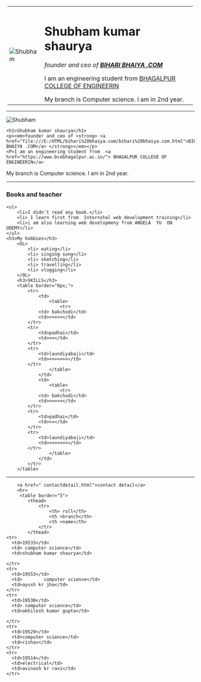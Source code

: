 <!DOCTYPE html>
<html>
<head>
	<title>Shubham webapp</title>
	<style>  
table, th, td {  
  border-color: :  solid black;  
 border-collapse: collapse; 
 border-radius: 5px;
  padding-right: 5px; 
 
}  
th{
	color: green;
	background-color: orange;
}  
}
</style>  
	
</head>
<body>
	<table cellspacing="50%">
		<tr>
			<td><img src="https://lh3.googleusercontent.com/ogw/ADGmqu-8RfmNAMFhMh9gz7r0upxyHvegYzpvyqkoA8uc=s83-c-mo"alt="Shubham"></td>
			<td><h1>Shubham kumar shaurya</h1>
	<p><em>founder and ceo of <strong> <a href="file:///E:/HTML/bihari%20bhaiya.com/bihari%20bhaiya.com.html">BIHARI BHAIYA .COM</a> </strong></em></p>
	<P>I am an engineering student from  <a href="https://www.bcebhagalpur.ac.in/">	BHAGALPUR COLLEGE OF ENGINEERIN </a></p>
	 My branch is Computer science. I am in 2nd year.</td>
		</tr>
	</table>
	<hr>
	<img src="https://lh3.googleusercontent.com/ogw/ADGmqu-8RfmNAMFhMh9gz7r0upxyHvegYzpvyqkoA8uc=s83-c-mo"alt="Shubham">
	
	<h1>Shubham kumar shaurya</h1>
	<p><em>founder and ceo of <strong> <a href="file:///E:/HTML/bihari%20bhaiya.com/bihari%20bhaiya.com.html">BIHARI BHAIYA .COM</a> </strong></em></p>
	<P>I am an engineering student from  <a href="https://www.bcebhagalpur.ac.in/">	BHAGALPUR COLLEGE OF ENGINEERIN</a>
</p> My branch is Computer science. I am in 2nd year.
	<hr>
	<h3>Books and teacher</h3>
	
	<ul>
		<li>I didn't read any book.</li>
		<li> I learn first from  Internshal web development training</li>
		<li>i am also learning web developmeny from ANGELA  YU  ON  UDEMY</li>
	</ul>
	<h3>My hobbies</h3>
		<OL>
			<li> eating</li>
			<li> singing song</li>
			<li> sketching</li>
			<li> travelling</li>
			<li> vlogging</li>
		</OL>
		<h3>SKILLS</h3>
		<table border="0px;">
			<tr>
				<td>
					<table>
						<tr>
				<td> bakchodi</td>
				<td>✡️✡️✡️✡️✡️</td>
			</tr>
			<tr>
				<td>padhai</td>
				<td>✡️✡️</td>
			</tr>
			<tr>
				<td>laundiyabaji</td>
				<td>✡️✡️✡️✡️✡️✡️✡️</td>
			</tr>
					</table>
				</td>
				<td>
					<table>
						<tr>
				<td> bakchodi</td>
				<td>✡️✡️✡️✡️✡️</td>
			</tr>
			<tr>
				<td>padhai</td>
				<td>✡️✡️</td>
			</tr>
			<tr>
				<td>laundiyabaji</td>
				<td>✡️✡️✡️✡️✡️✡️✡️</td>
			</tr>
					</table>
				</td>
			</tr>
		</table>
		
<hr>




		
		<a href=" contactdetail.html">contact detail</a>
		<hr>
		 <table border="5">
		 	<thead>
		 		<tr>
		 			<th> roll</th>
		 			<th >branch</th>
		 			<th >name</th>
		 		</tr>
		 	</thead>
    <tr>
      <td>19533</td>
      <td> computer science</td>
      <td>shubham kumar shaurya</td>
      
    </tr>
    <tr>
      <td>19553</td>
      <td>        computer science</td>
      <td>ayush kr jha</td>
    </tr>
    <tr>
      <td>19530</td>
      <td> computer science</td>
      <td>akhilesh kumar gupta</td>
      
    </tr>
    <tr>
      <td>19529</td>
      <td>computer science</td>
      <td>rishav</td>
    </tr>
    <tr>
      <td>19514</td>
      <td>electrical</td>
      <td>avinash kr ravi</td>
    </tr>
    

  </table>
	

</body>
</html>
